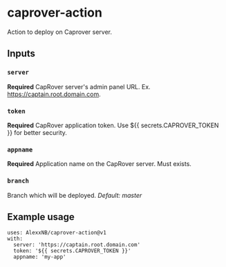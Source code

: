 # caprover-action
Action to deploy on Caprover server.


## Inputs

### `server`

**Required** CapRover server's admin panel URL. Ex. https://captain.root.domain.com.

### `token`

**Required** CapRover application token. Use ${{ secrets.CAPROVER_TOKEN }} for better security.

### `appname`

**Required** Application name on the CapRover server. Must exists.

### `branch`

Branch which will be deployed. *Default: master*


## Example usage
```
uses: AlexxNB/caprover-action@v1
with:
  server: 'https://captain.root.domain.com'
  token: '${{ secrets.CAPROVER_TOKEN }}'
  appname: 'my-app'
```
